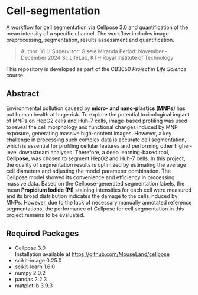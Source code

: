 # Cell-segmentation
A workflow for cell segmentation via Cellpose 3.0 and quantification of the mean intensity of a specific channel. The workflow includes image preprocessing, segmentation, results assessment and quantification. 
> Author: Yi Li
> Supervisor: Gisele Miranda
> Period: November - December 2024
> SciLifeLab, KTH Royal Institute of Technology

This repository is developed as part of the CB3050 _Project in Life Science_ course.

## Abstract

Environmental pollution caused by **micro- and nano-plastics (MNPs)** has put human health at huge risk. To explore the potential toxicological impact of MNPs on HepG2 cells and Huh-7 cells, image-based profiling was used to reveal the cell morphology and functional changes induced by MNP exposure, generating massive high-content images. However, a key challenge in processing such complex data is accurate cell segmentation, which is essential for profiling cellular features and performing other higher-level downstream analyses. Therefore, a deep learning-based tool, **Cellpose**, was chosen to segment HepG2 and Huh-7 cells. In this project, the quality of segmentation results is optimized by estimating the average cell diameters and adjusting the model parameter combination. The Cellpose model showed its convenience and efficiency in processing massive data. Based on the Cellpose-generated segmentation labels, the mean **Propidium Iodide (PI)** staining intensities for each cell were measured and its broad distribution indicates the damage to the cells induced by MNPs.
However, due to the lack of necessary manually annotated reference segmentations, the performance of Cellpose for cell segmentation in this project remains to be evaluated.

## Required Packages
- Cellpose 3.0  
Installation available at https://github.com/MouseLand/cellpose
- scikit-image 0.25.0
- scikit-learn 1.6.0
- numpy 2.0.2
- pandas 2.2.3
- matplotlib 3.9.3
